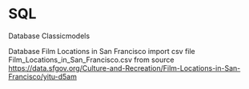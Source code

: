 # SQL

Database Classicmodels

Database Film Locations in San Francisco
import csv file Film_Locations_in_San_Francisco.csv from source
https://data.sfgov.org/Culture-and-Recreation/Film-Locations-in-San-Francisco/yitu-d5am
